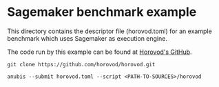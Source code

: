 <!---
  Copyright 2019 Amazon.com, Inc. or its affiliates. All Rights Reserved.

  Licensed under the Apache License, Version 2.0 (the "License").
  You may not use this file except in compliance with the License.
  A copy of the License is located at

      http://www.apache.org/licenses/LICENSE-2.0

  or in the "license" file accompanying this file. This file is distributed
  on an "AS IS" BASIS, WITHOUT WARRANTIES OR CONDITIONS OF ANY KIND, either
  express or implied. See the License for the specific language governing
  permissions and limitations under the License.
-->
# Sagemaker benchmark example

This directory contains the descriptor file (horovod.toml) for an example benchmark which uses Sagemaker as execution engine.

The code run by this example can be found at [Horovod's GitHub](https://github.com/horovod/horovod/blob/master/examples/tensorflow_synthetic_benchmark.py).

```shell
git clone https://github.com/horovod/horovod.git

anubis --submit horovod.toml --script <PATH-TO-SOURCES>/horovod
```